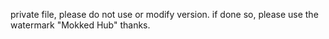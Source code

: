 private file, please do not use or modify version. if done so, please use the watermark "Mokked Hub" thanks.

